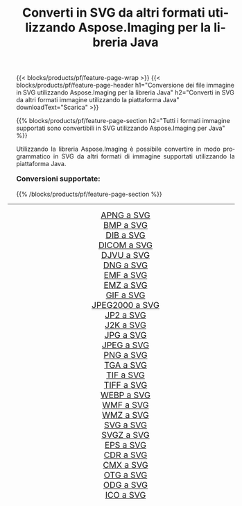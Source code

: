 ﻿---
title: Converti in SVG da altri formati utilizzando Aspose.Imaging per la libreria Java 
weight: 3920
url: /it/java/conversion/to/svg/ 
lang: it
langdirlevel: 2
locales: zh-hans,ja,it,ru,de,es,fr,nl,id,lt,pl,pt,vi,tr,ko,zh-hant,ar,hi,th,sv,cs,uk,he
description: Usando Aspose.Imaging puoi convertire in SVG da altri formati usando Java
---

{{< blocks/products/pf/feature-page-wrap >}}
{{< blocks/products/pf/feature-page-header h1="Conversione dei file immagine in SVG utilizzando Aspose.Imaging per la libreria Java" h2="Converti in SVG da altri formati immagine utilizzando la piattaforma Java" downloadText="Scarica" >}}


{{% blocks/products/pf/feature-page-section  h2="Tutti i formati immagine supportati sono convertibili in SVG utilizzando Aspose.Imaging per Java" %}}
<p align=justify>Utilizzando la libreria Aspose.Imaging è possibile convertire in modo programmatico in SVG da altri formati di immagine supportati utilizzando la piattaforma Java.</p>
<h3 style="margin-top:16px;">
Conversioni supportate:
</h3>
{{% /blocks/products/pf/feature-page-section %}}
<div class="container-fluid productfamilypage bg-gray">
    <div class="convertypes bg-gray agp-content section">
        <div class="container">
		<hr style="margin-left:-20px;"/>
		<div class="row other-converters" style="gap: 10px;font-size: 19px;text-align:center;">
		    <div class='col-md-3 other-converter remove-lp remove-rp'><a href="/imaging/it/java/conversion/apng-to-svg/" style="padding:15px;">APNG a SVG</a></div>
<div class='col-md-3 other-converter remove-lp remove-rp'><a href="/imaging/it/java/conversion/bmp-to-svg/" style="padding:15px;">BMP a SVG</a></div>
<div class='col-md-3 other-converter remove-lp remove-rp'><a href="/imaging/it/java/conversion/dib-to-svg/" style="padding:15px;">DIB a SVG</a></div>
<div class='col-md-3 other-converter remove-lp remove-rp'><a href="/imaging/it/java/conversion/dicom-to-svg/" style="padding:15px;">DICOM a SVG</a></div>
<div class='col-md-3 other-converter remove-lp remove-rp'><a href="/imaging/it/java/conversion/djvu-to-svg/" style="padding:15px;">DJVU a SVG</a></div>
<div class='col-md-3 other-converter remove-lp remove-rp'><a href="/imaging/it/java/conversion/dng-to-svg/" style="padding:15px;">DNG a SVG</a></div>
<div class='col-md-3 other-converter remove-lp remove-rp'><a href="/imaging/it/java/conversion/emf-to-svg/" style="padding:15px;">EMF a SVG</a></div>
<div class='col-md-3 other-converter remove-lp remove-rp'><a href="/imaging/it/java/conversion/emz-to-svg/" style="padding:15px;">EMZ a SVG</a></div>
<div class='col-md-3 other-converter remove-lp remove-rp'><a href="/imaging/it/java/conversion/gif-to-svg/" style="padding:15px;">GIF a SVG</a></div>
<div class='col-md-3 other-converter remove-lp remove-rp'><a href="/imaging/it/java/conversion/jpeg2000-to-svg/" style="padding:15px;">JPEG2000 a SVG</a></div>
<div class='col-md-3 other-converter remove-lp remove-rp'><a href="/imaging/it/java/conversion/jp2-to-svg/" style="padding:15px;">JP2 a SVG</a></div>
<div class='col-md-3 other-converter remove-lp remove-rp'><a href="/imaging/it/java/conversion/j2k-to-svg/" style="padding:15px;">J2K a SVG</a></div>
<div class='col-md-3 other-converter remove-lp remove-rp'><a href="/imaging/it/java/conversion/jpg-to-svg/" style="padding:15px;">JPG a SVG</a></div>
<div class='col-md-3 other-converter remove-lp remove-rp'><a href="/imaging/it/java/conversion/jpeg-to-svg/" style="padding:15px;">JPEG a SVG</a></div>
<div class='col-md-3 other-converter remove-lp remove-rp'><a href="/imaging/it/java/conversion/png-to-svg/" style="padding:15px;">PNG a SVG</a></div>
<div class='col-md-3 other-converter remove-lp remove-rp'><a href="/imaging/it/java/conversion/tga-to-svg/" style="padding:15px;">TGA a SVG</a></div>
<div class='col-md-3 other-converter remove-lp remove-rp'><a href="/imaging/it/java/conversion/tif-to-svg/" style="padding:15px;">TIF a SVG</a></div>
<div class='col-md-3 other-converter remove-lp remove-rp'><a href="/imaging/it/java/conversion/tiff-to-svg/" style="padding:15px;">TIFF a SVG</a></div>
<div class='col-md-3 other-converter remove-lp remove-rp'><a href="/imaging/it/java/conversion/webp-to-svg/" style="padding:15px;">WEBP a SVG</a></div>
<div class='col-md-3 other-converter remove-lp remove-rp'><a href="/imaging/it/java/conversion/wmf-to-svg/" style="padding:15px;">WMF a SVG</a></div>
<div class='col-md-3 other-converter remove-lp remove-rp'><a href="/imaging/it/java/conversion/wmz-to-svg/" style="padding:15px;">WMZ a SVG</a></div>
<div class='col-md-3 other-converter remove-lp remove-rp'><a href="/imaging/it/java/conversion/svg-to-svg/" style="padding:15px;">SVG a SVG</a></div>
<div class='col-md-3 other-converter remove-lp remove-rp'><a href="/imaging/it/java/conversion/svgz-to-svg/" style="padding:15px;">SVGZ a SVG</a></div>
<div class='col-md-3 other-converter remove-lp remove-rp'><a href="/imaging/it/java/conversion/eps-to-svg/" style="padding:15px;">EPS a SVG</a></div>
<div class='col-md-3 other-converter remove-lp remove-rp'><a href="/imaging/it/java/conversion/cdr-to-svg/" style="padding:15px;">CDR a SVG</a></div>
<div class='col-md-3 other-converter remove-lp remove-rp'><a href="/imaging/it/java/conversion/cmx-to-svg/" style="padding:15px;">CMX a SVG</a></div>
<div class='col-md-3 other-converter remove-lp remove-rp'><a href="/imaging/it/java/conversion/otg-to-svg/" style="padding:15px;">OTG a SVG</a></div>
<div class='col-md-3 other-converter remove-lp remove-rp'><a href="/imaging/it/java/conversion/odg-to-svg/" style="padding:15px;">ODG a SVG</a></div>
<div class='col-md-3 other-converter remove-lp remove-rp'><a href="/imaging/it/java/conversion/ico-to-svg/" style="padding:15px;">ICO a SVG</a></div>
                </div>
        </div>
    </div>
</div>
<br/>

